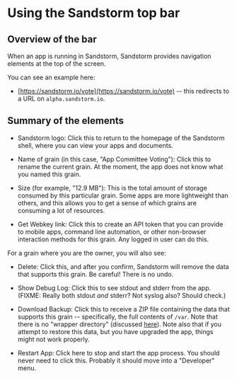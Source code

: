 # Using the Sandstorm top bar

## Overview of the bar

When an app is running in Sandstorm, Sandstorm provides navigation elements at the top of the screen.

You can see an example here:

* [https://sandstorm.io/vote](https://sandstorm.io/vote) -- this redirects to a URL on `alpha.sandstorm.io`.

## Summary of the elements

* Sandstorm logo: Click this to return to the homepage of the Sandstorm shell, where you can view your apps and documents.

* Name of grain (in this case, "App Committee Voting"): Click this to rename the current grain. At the moment, the app does not know what you named this grain.

* Size (for example, "12.9 MB"): This is the total amount of storage consumed by this particular grain. Some apps are more lightweight than others, and this allows you to get a sense of which grains are consuming a lot of resources.

* Get Webkey link: Click this to create an API token that you can provide to mobile apps, command line automation, or other non-browser interaction methods for this grain. Any logged in user can do this.

For a grain where you are the owner, you will also see:

* Delete: Click this, and after you confirm, Sandstorm will remove the data that supports this grain. Be careful! There is no undo.

* Show Debug Log: Click this to see stdout and stderr from the app. (FIXME: Really both stdout *and* stderr? Not syslog also? Should check.)

* Download Backup: Click this to receive a ZIP file containing the data that supports this grain -- specifically, the full contents of `/var`. Note that there is no "wrapper directory" (discussed [here](https://github.com/sandstorm-io/sandstorm/issues/240)). Note also that if you attempt to restore this data, but you have upgraded the app, things might not work properly.

* Restart App: Click here to stop and start the app process. You should never need to click this. Probably it should move into a "Developer" menu.